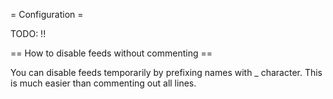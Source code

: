 = Configuration =

TODO: !!


== How to disable feeds without commenting ==

You can disable feeds temporarily by prefixing names with _ character. This is much easier than commenting out all lines.